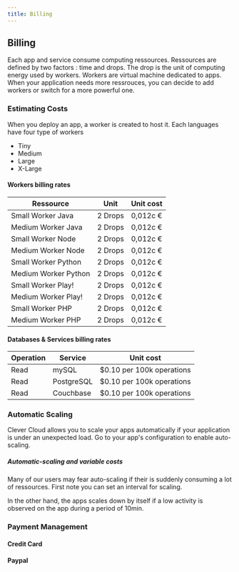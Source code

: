 ```yaml
---
title: Billing
---
```

## Billing
Each app and service consume computing ressources. Ressources are defined by two factors : time and drops. The drop is the unit of computing energy used by workers.
Workers are virtual machine dedicated to apps. When your application needs more ressrouces, you can decide to add workers or switch for a more powerful one.


### Estimating Costs

When you deploy an app, a worker is created to host it. Each languages have four type of workers

* Tiny
* Medium
* Large
* X-Large

#### Workers billing rates
<table class="table table-bordered table-striped">
  <thead>
    <tr>
      <th>Ressource</th>
      <th>Unit</th>
      <th>Unit cost</th>
    </tr>
  </thead>
  <tbody>
    <tr>
      <td><span class="label label-info">Small</span> Worker Java</td>
      <td>2 Drops</td>
      <td>0,012c €</td>
    </tr>
    <tr>
      <td>Medium Worker Java</td>
      <td>2 Drops</td>
      <td>0,012c €</td>
    </tr>
    <tr>
      <td><span class="label label-info">Small</span> Worker Node</td>
      <td>2 Drops</td>
      <td>0,012c €</td>
    </tr>
      <td>Medium Worker Node</td>
      <td>2 Drops</td>
      <td>0,012c €</td>
    </tr>
    <tr>
      <td><span class="label label-info">Small</span> Worker Python</td>
      <td>2 Drops</td>
      <td>0,012c €</td>
    </tr>
    <tr>
      <td>Medium Worker Python</td>
      <td>2 Drops</td>
      <td>0,012c €</td>
    </tr>
    <tr>
      <td><span class="label label-info">Small</span> Worker Play!</td>
      <td>2 Drops</td>
      <td>0,012c €</td>
    </tr>
    <tr>
      <td>Medium Worker Play!</td>
      <td>2 Drops</td>
      <td>0,012c €</td>
    </tr>
    <tr>
      <td><span class="label label-info">Small</span> Worker PHP</td>
      <td>2 Drops</td>
      <td>0,012c €</td>
    </tr>
    <tr>
      <td>Medium Worker PHP</td>
      <td>2 Drops</td>
      <td>0,012c €</td>
    </tr>
  </tbody>
</table>

#### Databases & Services billing rates

<table class="table table-bordered table-striped">
  <thead>
    <tr>
      <th>Operation</th>
      <th>Service</th>
      <th>Unit cost</th>
    </tr>
  </thead>
  <tbody>
    <tr>
      <td>Read</td>
      <td>mySQL</td>
      <td>$0.10 per 100k operations</td>
    </tr>
    <tr>
      <td>Read</td>
      <td>PostgreSQL</td>
      <td>$0.10 per 100k operations</td>
    </tr>
    <tr>
      <td>Read</td>
      <td>Couchbase</td>
      <td>$0.10 per 100k operations</td>
    </tr>
  </tbody>
</table>

### Automatic Scaling

Clever Cloud allows you to scale your apps automatically if your application is under an unexpected load.
Go to your app's configuration to enable auto-scaling.

<div class="alert alert-hot-problems">
  <h5>Automatic-scaling and variable costs</h5>
  <p>
    Many of our users may fear auto-scaling if their is suddenly consuming a lot of ressources. First note you can set an interval for scaling.
  </p>
  <p>In the other hand, the apps scales down by itself if a low activity is observed on the app during a period of 10min.</p>
</div> 

### Payment Management
#### Credit Card
#### Paypal